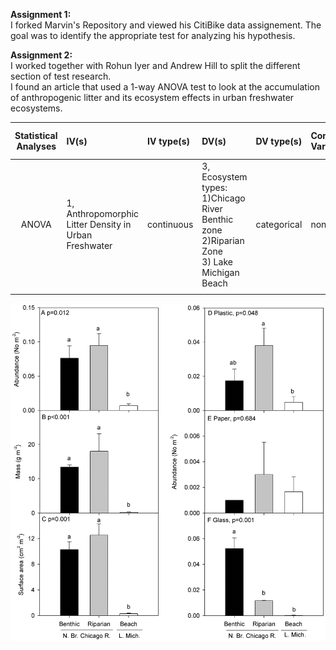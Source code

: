 **Assignment 1:** <br>
I forked Marvin's Repository and viewed his CitiBike data assignement. The goal was to identify the appropriate test for analyzing his hypothesis. <br>

**Assignment 2:** <br>
I worked together with Rohun Iyer and Andrew Hill to split the different section of test research. <br>
I found an article that used a 1-way ANOVA test to look at the accumulation of anthropogenic litter and its ecosystem effects in urban freshwater ecosystems. <br>

| **Statistical Analyses**	|  **IV(s)**  |  **IV type(s)** |  **DV(s)**  |  **DV type(s)**  |  **Control Var** | **Control Var type**  | **Question to be answered** | **_H0_** | **alpha** | **link to paper**| 
|:----------:|:----------|:------------|:-------------|:-------------|:------------|:------------- |:------------------|:----:|:-------:|:-------|
ANOVA	| 1, Anthropomorphic Litter Density in Urban Freshwater | continuous | 3, Ecosystem types: 1)Chicago River Benthic zone <br> 2)Riparian Zone <br> 3) Lake Michigan Beach | categorical | none | none | 	Is there a significant difference of AL density between three ecosystems? | µ1 = µ2 = µ3 | ≤ 0.012 | [Anthropogenic Litter in Urban Freshwater Ecosystems: Distribution and Microbial Interactions](https://journals.plos.org/plosone/article?id=10.1371/journal.pone.0098485#s3) |
  |||||||||
  
  ![main plot](journalANOVA.png)
